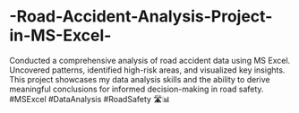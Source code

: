 # -Road-Accident-Analysis-Project-in-MS-Excel-
Conducted a comprehensive analysis of road accident data using MS Excel. Uncovered patterns, identified high-risk areas, and visualized key insights. This project showcases my data analysis skills and the ability to derive meaningful conclusions for informed decision-making in road safety. #MSExcel #DataAnalysis #RoadSafety 🛣️📊
